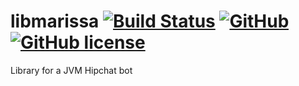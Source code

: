 # libmarissa [![Build Status](https://travis-ci.org/marissabot/libmarissa.svg?branch=master)](https://travis-ci.org/marissabot/libmarissa) [![GitHub](http://img.shields.io/github/release/marissabot/libmarissa.svg)](https://github.com/marissabot/libmarissa/releases) [![GitHub license](https://img.shields.io/github/license/marissabot/libmarissa.svg)](/LICENCE)


Library for a JVM Hipchat bot